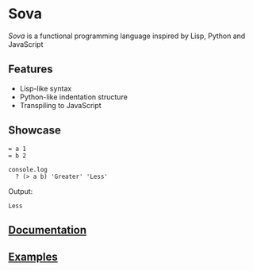 # Sova

<i>Sova</i> is a functional programming language inspired by Lisp, Python and JavaScript

## Features
- Lisp-like syntax
- Python-like indentation structure
- Transpiling to JavaScript

## Showcase
```
= a 1
= b 2
 
console.log
  ? (> a b) 'Greater' 'Less'
```
Output:
```
Less
```

## [Documentation](https://github.com/sergeyshpadyrev/sova/wiki)

## [Examples](https://github.com/sergeyshpadyrev/sova/tree/master/example)
